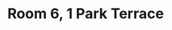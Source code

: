 ---
basin: 'No'
cudn: true
floor: Second
grade: 4
images: []
living_room: 'No'
location: 1 Park Terrace
name: '6'
network: Wireless Only
title: Room 6, 1 Park Terrace
---
